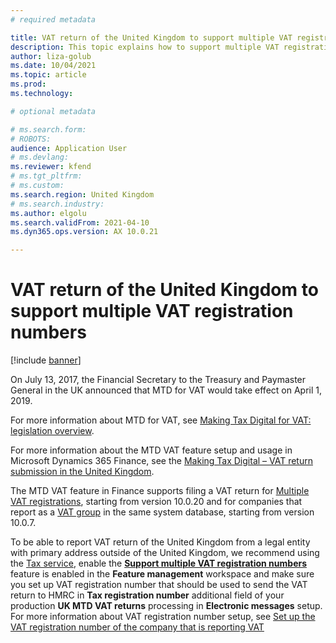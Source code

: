 ```yaml
---
# required metadata

title: VAT return of the United Kingdom to support multiple VAT registration numbers
description: This topic explains how to support multiple VAT registration numbers in VAT return of the United Kingdom
author: liza-golub
ms.date: 10/04/2021
ms.topic: article
ms.prod: 
ms.technology: 

# optional metadata

# ms.search.form: 
# ROBOTS: 
audience: Application User
# ms.devlang: 
ms.reviewer: kfend
# ms.tgt_pltfrm: 
# ms.custom: 
ms.search.region: United Kingdom
# ms.search.industry: 
ms.author: elgolu
ms.search.validFrom: 2021-04-10
ms.dyn365.ops.version: AX 10.0.21

---
```


# VAT return of the United Kingdom to support multiple VAT registration numbers

[!include [banner](../includes/banner.md)]

On July 13, 2017, the Financial Secretary to the Treasury and Paymaster General in the UK announced that MTD for VAT would take effect on April 1, 2019.

For more information about MTD for VAT, see [Making Tax Digital for VAT: legislation overview](https://www.gov.uk/government/consultations/making-tax-digital-reforms-affecting-businesses/making-tax-digital-for-vat-legislation-overview).

For more information about the MTD VAT feature setup and usage in Microsoft Dynamics 365 Finance, see the [Making Tax Digital – VAT return submission in the United Kingdom](emea-gbr-mtd-vat-integration.md).

The MTD VAT feature in Finance supports filing a VAT return for [Multiple VAT registrations](emea-multiple-vat-registration-numbers.md), starting from version 10.0.20 and for companies that report as a [VAT group](https://www.gov.uk/hmrc-internal-manuals/vat-groups) in the same system database, starting from version 10.0.7.

To be able to report VAT return of the United Kingdom from a legal entity with primary address outside of the United Kingdom, we recommend using the [Tax service](global-tax-calcuation-service-overview.md), enable the [**Support multiple VAT registration numbers**](emea-multiple-vat-registration-numbers.md) feature is enabled in the **Feature management** workspace and make sure you set up VAT registration number that should be used to send the VAT return to HMRC in **Tax registration number** additional field of your production **UK MTD VAT returns** processing in **Electronic messages** setup. For more information about VAT registration number setup, see [Set up the VAT registration number of the company that is reporting VAT](emea-gbr-mtd-vat-integration-setup.md#vrn)
